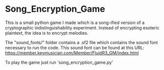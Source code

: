 # Song_Encryption_Game
This is a small python game I made which is a song-ified version of a cryptographic indistinguishability experiment. Instead of encrypting esoteric plaintext, the idea is to encrypt melodies.

The "sound_fonts/" folder contains a .sf2 file which contains the sound font necessary to run the code. This sound font can be found at this URL: https://member.keymusician.com/Member/FluidR3_GM/index.html

To play the game just run 'song_encryption_game.py'

